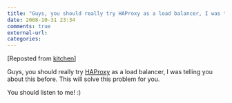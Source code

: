 ```yaml
---
title: "Guys, you should really try HAProxy as a load balancer, I was telling you about this before. This will solve this problem for you. "
date: 2008-10-31 23:34
comments: true
external-url:
categories:
---
```

[Reposted from [kitchen][1]]

Guys, you should really try [HAProxy][2] as a load balancer, I was telling you about this before. This will solve this problem for you.   
  
You should listen to me! :)  


  [1]: http://kitchen.soup.io/post/6435973/Nginxs-upstream-fair-module
  [2]: http://haproxy.1wt.eu/
